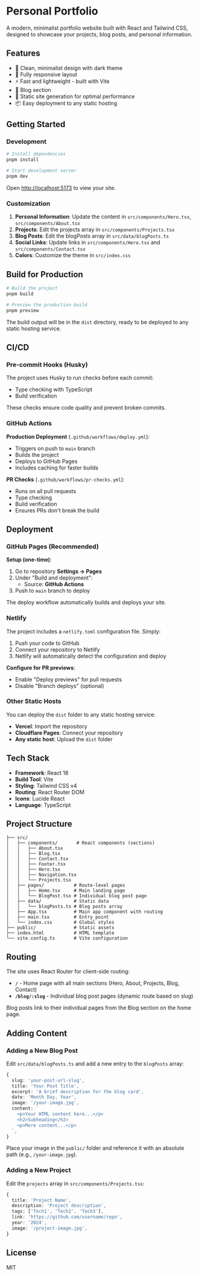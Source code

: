 # Personal Portfolio

A modern, minimalist portfolio website built with React and Tailwind CSS, designed to showcase your projects, blog posts, and personal information.

## Features

- 🎨 Clean, minimalist design with dark theme
- 📱 Fully responsive layout
- ⚡ Fast and lightweight - built with Vite
- 📝 Blog section
- 🚀 Static site generation for optimal performance
- 📦 Easy deployment to any static hosting

## Getting Started

### Development

```bash
# Install dependencies
pnpm install

# Start development server
pnpm dev
```

Open [http://localhost:5173](http://localhost:5173) to view your site.

### Customization

1. **Personal Information**: Update the content in `src/components/Hero.tsx`, `src/components/About.tsx`
2. **Projects**: Edit the projects array in `src/components/Projects.tsx`
3. **Blog Posts**: Edit the blogPosts array in `src/data/blogPosts.ts`
4. **Social Links**: Update links in `src/components/Hero.tsx` and `src/components/Contact.tsx`
5. **Colors**: Customize the theme in `src/index.css`

## Build for Production

```bash
# Build the project
pnpm build

# Preview the production build
pnpm preview
```

The build output will be in the `dist` directory, ready to be deployed to any static hosting service.

## CI/CD

### Pre-commit Hooks (Husky)

The project uses Husky to run checks before each commit:
- Type checking with TypeScript
- Build verification

These checks ensure code quality and prevent broken commits.

### GitHub Actions

**Production Deployment** (`.github/workflows/deploy.yml`):
- Triggers on push to `main` branch
- Builds the project
- Deploys to GitHub Pages
- Includes caching for faster builds

**PR Checks** (`.github/workflows/pr-checks.yml`):
- Runs on all pull requests
- Type checking
- Build verification
- Ensures PRs don't break the build

## Deployment

### GitHub Pages (Recommended)

**Setup (one-time)**:
1. Go to repository **Settings → Pages**
2. Under "Build and deployment":
   - Source: **GitHub Actions**
3. Push to `main` branch to deploy

The deploy workflow automatically builds and deploys your site.

### Netlify

The project includes a `netlify.toml` configuration file. Simply:

1. Push your code to GitHub
2. Connect your repository to Netlify
3. Netlify will automatically detect the configuration and deploy

**Configure for PR previews**:
- Enable "Deploy previews" for pull requests
- Disable "Branch deploys" (optional)

### Other Static Hosts

You can deploy the `dist` folder to any static hosting service:

- **Vercel**: Import the repository
- **Cloudflare Pages**: Connect your repository
- **Any static host**: Upload the `dist` folder

## Tech Stack

- **Framework**: React 18
- **Build Tool**: Vite
- **Styling**: Tailwind CSS v4
- **Routing**: React Router DOM
- **Icons**: Lucide React
- **Language**: TypeScript

## Project Structure

```
├── src/
│   ├── components/       # React components (sections)
│   │   ├── About.tsx
│   │   ├── Blog.tsx
│   │   ├── Contact.tsx
│   │   ├── Footer.tsx
│   │   ├── Hero.tsx
│   │   ├── Navigation.tsx
│   │   └── Projects.tsx
│   ├── pages/           # Route-level pages
│   │   ├── Home.tsx     # Main landing page
│   │   └── BlogPost.tsx # Individual blog post page
│   ├── data/            # Static data
│   │   └── blogPosts.ts # Blog posts array
│   ├── App.tsx          # Main app component with routing
│   ├── main.tsx         # Entry point
│   └── index.css        # Global styles
├── public/              # Static assets
├── index.html           # HTML template
└── vite.config.ts       # Vite configuration
```

## Routing

The site uses React Router for client-side routing:

- **`/`** - Home page with all main sections (Hero, About, Projects, Blog, Contact)
- **`/blog/:slug`** - Individual blog post pages (dynamic route based on slug)

Blog posts link to their individual pages from the Blog section on the home page.

## Adding Content

### Adding a New Blog Post

Edit `src/data/blogPosts.ts` and add a new entry to the `blogPosts` array:

```typescript
{
  slug: 'your-post-url-slug',
  title: 'Your Post Title',
  excerpt: 'A brief description for the blog card',
  date: 'Month Day, Year',
  image: '/your-image.jpg',
  content: `
    <p>Your HTML content here...</p>
    <h2>Subheading</h2>
    <p>More content...</p>
  `,
}
```

Place your image in the `public/` folder and reference it with an absolute path (e.g., `/your-image.jpg`).

### Adding a New Project

Edit the `projects` array in `src/components/Projects.tsx`:

```typescript
{
  title: 'Project Name',
  description: 'Project description',
  tags: ['Tech1', 'Tech2', 'Tech3'],
  link: 'https://github.com/username/repo',
  year: '2024',
  image: '/project-image.jpg',
}
```

## License

MIT

